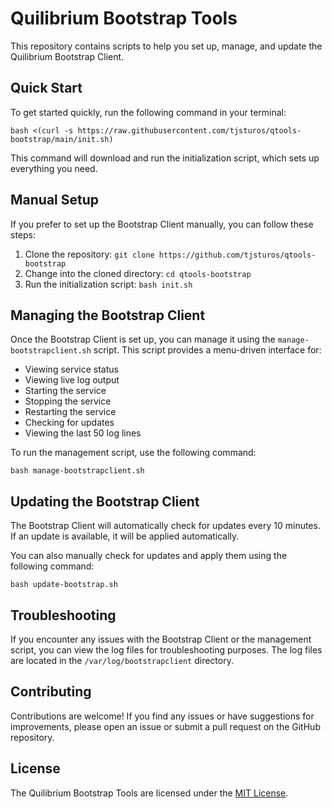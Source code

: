 # Quilibrium Bootstrap Tools

This repository contains scripts to help you set up, manage, and update the Quilibrium Bootstrap Client.

## Quick Start

To get started quickly, run the following command in your terminal:

```
bash <(curl -s https://raw.githubusercontent.com/tjsturos/qtools-bootstrap/main/init.sh)
```

This command will download and run the initialization script, which sets up everything you need.

## Manual Setup

If you prefer to set up the Bootstrap Client manually, you can follow these steps:

1. Clone the repository: `git clone https://github.com/tjsturos/qtools-bootstrap`
2. Change into the cloned directory: `cd qtools-bootstrap`
3. Run the initialization script: `bash init.sh`

## Managing the Bootstrap Client

Once the Bootstrap Client is set up, you can manage it using the `manage-bootstrapclient.sh` script. This script provides a menu-driven interface for:

* Viewing service status
* Viewing live log output
* Starting the service
* Stopping the service
* Restarting the service
* Checking for updates
* Viewing the last 50 log lines

To run the management script, use the following command:

```
bash manage-bootstrapclient.sh
```

## Updating the Bootstrap Client

The Bootstrap Client will automatically check for updates every 10 minutes. If an update is available, it will be applied automatically.

You can also manually check for updates and apply them using the following command:

```
bash update-bootstrap.sh
```

## Troubleshooting

If you encounter any issues with the Bootstrap Client or the management script, you can view the log files for troubleshooting purposes. The log files are located in the `/var/log/bootstrapclient` directory.

## Contributing

Contributions are welcome! If you find any issues or have suggestions for improvements, please open an issue or submit a pull request on the GitHub repository.

## License

The Quilibrium Bootstrap Tools are licensed under the [MIT License](LICENSE).